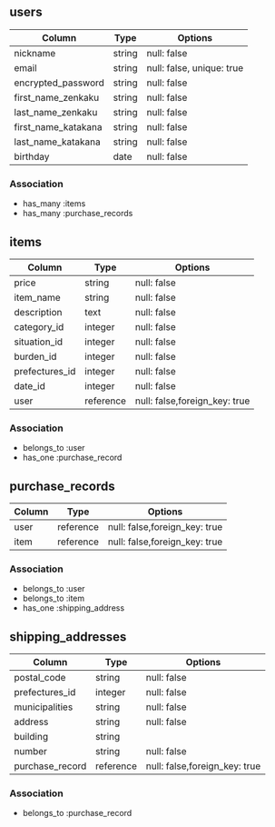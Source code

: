 ## users

|Column               |Type     |Options                    |
|---------------------|---------|---------------------------|
| nickname            | string  | null: false               |
| email               | string  | null: false, unique: true |
| encrypted_password  | string  | null: false               |
| first_name_zenkaku  | string  | null: false               |
| last_name_zenkaku   | string  | null: false               |
| first_name_katakana | string  | null: false               |
| last_name_katakana  | string  | null: false               |
| birthday            | date    | null: false               |


### Association
- has_many :items
- has_many :purchase_records

## items

|Column        |Type       |Options                        |
|----------------|-----------|-------------------------------|
| price          | string    | null: false                   |
| item_name      | string    | null: false                   |
| description    | text      | null: false                   |
| category_id    | integer   | null: false                   |
| situation_id   | integer   | null: false                   |
| burden_id      | integer   | null: false                   |
| prefectures_id | integer   | null: false                   |
| date_id        | integer   | null: false                   |
| user           | reference | null: false,foreign_key: true |


### Association
- belongs_to :user
- has_one :purchase_record


## purchase_records

|Column|Type       |Options                        |
|------|-----------|-------------------------------|
| user | reference | null: false,foreign_key: true |
| item | reference | null: false,foreign_key: true |


### Association
- belongs_to :user
- belongs_to :item
- has_one :shipping_address


## shipping_addresses

|Column           |Type       |Options                        |
|-----------------|-----------|-------------------------------|
| postal_code     | string    | null: false                   |
| prefectures_id  | integer   | null: false                   |
| municipalities  | string    | null: false                   |
| address         | string    | null: false                   |
| building        | string    |                               |
| number          | string    | null: false                   |
| purchase_record | reference | null: false,foreign_key: true |


### Association
- belongs_to :purchase_record